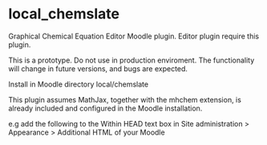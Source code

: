 local_chemslate
==============

Graphical Chemical Equation Editor Moodle plugin. Editor plugin require this plugin. 

This is a prototype. Do not use in production enviroment. The functionality will 
change in future versions, and bugs are expected.

Install in Moodle directory local/chemslate

This plugin assumes MathJax, together with the mhchem extension, is already included and configured in the Moodle installation.

e.g add the following to the Within HEAD text box in Site administration > Appearance > Additional HTML of your Moodle

<script type="text/x-mathjax-config">
MathJax.Hub.Config({
TeX: {extensions: ["mhchem.js"]},
});
</script>
<script type="text/javascript" src="http://cdn.mathjax.org/mathjax/latest/MathJax.js?config=TeX-AMS-MML_HTMLorMML"></script>
